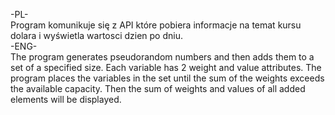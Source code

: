-PL-</br>
Program komunikuje się z API które pobiera informacje na temat kursu dolara i wyświetla wartosci dzien po dniu.</br>
-ENG-</br>
The program generates pseudorandom numbers and then adds them to a set of a specified size. Each variable has 2 weight and value attributes. The program places the variables in the set until the sum of the weights exceeds the available capacity. Then the sum of weights and values ​​of all added elements will be displayed.
